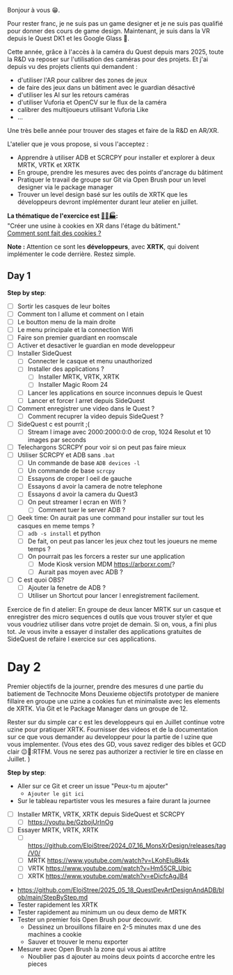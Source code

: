 
Bonjour à vous 😁.

Pour rester franc, je ne suis pas un game designer et je ne suis pas qualifié pour donner des cours de game design.
Maintenant, je suis dans la VR depuis le Quest DK1 et les Google Glass 🤗.

Cette année, grâce à l'accès à la caméra du Quest depuis mars 2025, toute la R&D va reposer sur l'utilisation des caméras pour des projets.
Et j'ai depuis vu des projets clients qui demandent :
- d'utiliser l'AR pour calibrer des zones de jeux
- de faire des jeux dans un bâtiment avec le guardian désactivé
- d'utiliser les AI sur les retours caméras
- d'utiliser Vuforia et OpenCV sur le flux de la caméra
- calibrer des multijoueurs utilisant Vuforia Like
- ...

Une très belle année pour trouver des stages et faire de la R&D en AR/XR.

L'atelier que je vous propose, si vous l'acceptez :
- Apprendre à utiliser ADB et SCRCPY pour installer et explorer à deux MRTK, VRTK et XRTK
- En groupe, prendre les mesures avec des points d'ancrage du bâtiment
- Pratiquer le travail de groupe sur Git via Open Brush pour un level designer via le package manager
- Trouver un level design basé sur les outils de XRTK que les développeurs devront implémenter durant leur atelier en juillet.


**La thématique de l'exercice est [🍪👵🏭](https://orteil.dashnet.org/cookieclicker/):**    
"Créer une usine à cookies en XR dans l'étage du bâtiment."  
[Comment sont fait des cookies ?](https://github.com/EloiStree/2025_05_18_QuestDevArtDesignAndADB/blob/main/HowCookieAreMade.md)  

**Note :** Attention ce sont les **développeurs**, avec **XRTK**, qui doivent implémenter le code derrière. Restez simple.


## Day 1

**Step by step**:
- [ ] Sortir les casques de leur boites
- [ ] Comment ton l allume et comment on l etain
- [ ] Le boutton menu de la main droite
- [ ] Le menu principale et la connection Wifi
- [ ] Faire son premier guardiant en roomscale
- [ ] Activer et desactiver le guardian en mode developpeur
- [ ] Installer SideQuest
  - [ ] Connecter le casque et menu unauthorized
  - [ ] Installer des applications ?
    - [ ] Installer MRTK, VRTK, XRTK
    - [ ] Installer Magic Room 24
  - [ ] Lancer les applications en source inconnues depuis le Quest
  - [ ] Lancer et forcer l arret depuis SideQuest
-  [ ] Comment enregistrer une video dans le Quest ?
  - [ ] Comment recuprer la video depuis SideQuest ? 
- [ ] SideQuest c est pourrit ;(
  - [ ] Stream l image avec 2000:2000:0:0 de crop, 1024 Resolut et 10 images par seconds 
- [ ] Telechargons SCRCPY pour voir si on peut pas faire mieux
- [ ] Utiliser SCRCPY et ADB sans `.bat`
  - [ ] Un commande de base `ADB devices -l`
  - [ ] Un commande de base `scrcpy` 
  - [ ] Essayons de croper l oeil de gauche
  - [ ] Essayons d avoir la camera de notre telephone
  - [ ] Essayons d avoir la camera du Quest3
  - [ ] On peut streamer l ecran en Wifi ?
     - [ ]  Comment tuer le server ADB ?
- [ ] Geek time: On aurait pas une command pour installer sur tout les casques en meme temps ?
  - [ ] `adb -s install` et python
  - [ ] De fait, on peut pas lancer les jeux chez tout les joueurs ne meme temps ?
  - [ ] On pourrait pas les forcers a rester sur une application
    - [ ] Mode Kiosk version MDM https://arborxr.com/?
    - [ ] Aurait pas moyen avec ADB ?
- [ ] C est quoi OBS?
  - [ ] Ajouter la fenetre de ADB ?
  - [ ] Utiliser un Shortcut pour lancer l enregistrement facilement.
     
Exercice de fin d atelier: En groupe de deux lancer MRTK sur un casque et enregistrer des micro sequences d outils que vous trouver styler et que vous voudriez utiliser dans votre projet de demain.
Si on, vous, a fini plus tot. Je vous invite a essayer d installer des applications gratuites de SideQuest de refaire l exercice sur ces applications.


# Day 2

Premier objectifs de la journer, prendre des mesures d une partie du batiement de Technocite Mons
Deuxieme objectifs prototyper de maniere fillaire en groupe une uzine a cookies fun et minimaliste avec les elements de XRTK.
Via Git et le Package Manager dans un groupe de 12.

Rester sur du simple car c est les developpeurs qui en Juillet continue votre uzine pour pratiquer XRTK.
Fournisser des videos et de la documentation sur ce que vous demander au developpeur pour la partie de l uzine que vous implementer.
(Vous etes des GD, vous savez rediger des bibles et GCD clair 😉📕:RTFM.
Vous ne serez pas authorizer a rectivier le tire en classe en Juillet. )


**Step by step**:
- Aller sur ce Git et creer un issue "Peux-tu m ajouter"
  - `Ajouter le git ici` 
- Sur le tableau repartister vous les mesures a faire durant la journee
- [ ] Installer MRTK, VRTK, XRTK depuis SideQuest et SCRCPY  
  - [ ] https://youtu.be/GzbojUrInOg  
- [ ] Essayer MRTK, VRTK, XRTK  
  - [ ] https://github.com/EloiStree/2024_07_16_MonsXrDesign/releases/tag/V0/
  - [ ] MRTK https://www.youtube.com/watch?v=LKohEluBk4k
  - [ ] VRTK https://www.youtube.com/watch?v=Hm55CR_Ubjc
  - [ ] XRTK https://www.youtube.com/watch?v=eDicfcAgJB4 
- https://github.com/EloiStree/2025_05_18_QuestDevArtDesignAndADB/blob/main/StepByStep.md
- Tester rapidement les XRTK
- Tester rapidement au minimum un ou deux demo de MRTK
- Tester un premier fois Open Brush pour decouvrir.
  - Dessinez un brouillons fillaire en 2-5 minutes max d une des machines a cookie
  - Sauver et trouver le menu exporter
- Mesurer avec Open Brush la zone qui vous ai attitre
  - Noublier pas d ajouter au moins deux points d accorche entre les pieces 

 


